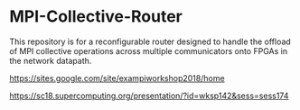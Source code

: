 # MPI-Collective-Router
This repository is for a reconfigurable router designed to handle the offload of MPI collective operations across multiple communicators onto FPGAs in the network datapath.


https://sites.google.com/site/exampiworkshop2018/home

https://sc18.supercomputing.org/presentation/?id=wksp142&sess=sess174

